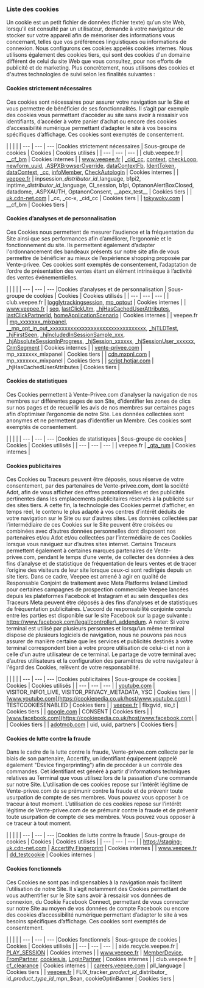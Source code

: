 ### Liste des cookies

Un cookie est un petit fichier de données (fichier texte) qu'un site Web, lorsqu'il est consulté par un utilisateur, demande à votre navigateur de stocker sur votre appareil afin de mémoriser des informations vous concernant, telles que vos préférences linguistiques ou informations de connexion. Nous configurons ces cookies appelés cookies internes. Nous utilisons également des cookies tiers, qui sont des cookies d'un domaine différent de celui du site Web que vous consultez, pour nos efforts de publicité et de marketing. Plus concrètement, nous utilisons des cookies et d'autres technologies de suivi selon les finalités suivantes :

#### Cookies strictement nécessaires

Ces cookies sont nécessaires pour assurer votre navigation sur le Site et vous permettre de bénéficier de ses fonctionnalités. Il s’agit par exemple des cookies vous permettant d’accéder au site sans avoir à ressaisir vos identifiants, d’accéder à votre panier d’achat ou encore des cookies d’accessibilité numérique permettant d’adapter le site à vos besoins spécifiques d’affichage. Ces cookies sont exemptés de consentement.

|     |     |     |
| --- | --- | --- |Cookies strictement nécessaires
| Sous-groupe de cookies | Cookies | Cookies utilisés |
| --- | --- | --- |
| club.veepee.fr | [\_\_cf\_bm](https://cookiepedia.co.uk/cookies/__cf_bm) | Cookies internes |
| www.veepee.fr | [\_cid\_cc](https://cookiepedia.co.uk/cookies/_cid_cc), [context](https://cookiepedia.co.uk/cookies/context), [checkLoop](https://cookiepedia.co.uk/cookies/checkLoop), [newform\_uuid](https://cookiepedia.co.uk/cookies/newform_uuid), [.ASPXBrowserOverride](https://cookiepedia.co.uk/cookies/.ASPXBrowserOverride), [dataContextFb](https://cookiepedia.co.uk/cookies/dataContextFb), [IdentToken](https://cookiepedia.co.uk/cookies/IdentToken), [dataContext](https://cookiepedia.co.uk/cookies/dataContext), [\_cc](https://cookiepedia.co.uk/cookies/_cc), [infoMember](https://cookiepedia.co.uk/cookies/infoMember), [CheckAutologin](https://cookiepedia.co.uk/cookies/CheckAutologin) | Cookies internes |
| [veepee.fr](https://cookiepedia.co.uk/host/veepee.fr) | inpsession\_$distributor\_id\_$language, b1pi2, inptime\_$distributor\_id\_$language, CI\_session, b1pi, OptanonAlertBoxClosed, datadome, .ASPXAUTH, OptanonConsent, \_\_apex\_test\_\_ | Cookies tiers |
| [uk.cdn-net.com](https://cookiepedia.co.uk/host/uk.cdn-net.com) | \_cc, \_cc-x, \_cid\_cc | Cookies tiers |
| [tokywoky.com](https://cookiepedia.co.uk/host/tokywoky.com) | \_\_cf\_bm | Cookies tiers |

#### Cookies d’analyses et de personnalisation

Ces Cookies nous permettent de mesurer l’audience et la fréquentation du Site ainsi que ses performances afin d’améliorer, l’ergonomie et le fonctionnement du site. Ils permettent également d’adapter l'ordonnancement des bandeaux présents sur notre site afin de vous permettre de bénéficier au mieux de l’expérience shopping proposée par Vente-privee. Ces cookies sont exemptés de consentement, l’adaptation de l’ordre de présentation des ventes étant un élément intrinsèque à l’activité des ventes événementielles.

|     |     |     |
| --- | --- | --- |Cookies d’analyses et de personnalisation
| Sous-groupe de cookies | Cookies | Cookies utilisés |
| --- | --- | --- |
| club.veepee.fr | [logglytrackingsession](https://cookiepedia.co.uk/cookies/logglytrackingsession), [mp\_optout](https://cookiepedia.co.uk/cookies/mp_optout) | Cookies internes |
| www.veepee.fr | [seq](https://cookiepedia.co.uk/cookies/seq), [lastClickUtm](https://cookiepedia.co.uk/cookies/lastClickUtm), [\_hjHasCachedUserAttributes](https://cookiepedia.co.uk/cookies/_hjHasCachedUserAttributes), [lastClickPartnerId](https://cookiepedia.co.uk/cookies/lastClickPartnerId), [homeApplicationScenario](https://cookiepedia.co.uk/cookies/homeApplicationScenario) | Cookies internes |
| veepee.fr | [mp\_xxxxxxx\_mixpanel](https://cookiepedia.co.uk/cookies/mp_xxxxxxx_mixpanel), [\_\_mp\_opt\_in\_out\_xxxxxxxxxxxxxxxxxxxxxxxxxxxxxxxxx](https://cookiepedia.co.uk/cookies/__mp_opt_in_out_xxxxxxxxxxxxxxxxxxxxxxxxxxxxxxxxx), [\_hjTLDTest](https://cookiepedia.co.uk/cookies/_hjTLDTest), [\_hjFirstSeen](https://cookiepedia.co.uk/cookies/_hjFirstSeen), [\_hjIncludedInSessionSample\_xxx](https://cookiepedia.co.uk/cookies/_hjIncludedInSessionSample_xxx), [\_hjAbsoluteSessionInProgress](https://cookiepedia.co.uk/cookies/_hjAbsoluteSessionInProgress), [\_hjSession\_xxxxxx](https://cookiepedia.co.uk/cookies/_hjSession_xxxxxx), [\_hjSessionUser\_xxxxxx](https://cookiepedia.co.uk/cookies/_hjSessionUser_xxxxxx), [CrmSegment](https://cookiepedia.co.uk/cookies/CrmSegment) | Cookies internes |
| [vente-privee.com](https://cookiepedia.co.uk/host/vente-privee.com) | mp\_xxxxxxx\_mixpanel | Cookies tiers |
| [cdn.mxpnl.com](https://cookiepedia.co.uk/host/cdn.mxpnl.com) | mp\_xxxxxxx\_mixpanel | Cookies tiers |
| [script.hotjar.com](https://cookiepedia.co.uk/host/script.hotjar.com) | \_hjHasCachedUserAttributes | Cookies tiers |

#### Cookies de statistiques

Ces Cookies permettent à Vente-Privee.com d’analyser la navigation de nos membres sur différentes pages de son Site, d’identifier les zones de clics sur nos pages et de recueillir les avis de nos membres sur certaines pages afin d’optimiser l’ergonomie de notre Site. Les données collectées sont anonymes et ne permettent pas d’identifier un Membre. Ces cookies sont exemptés de consentement.

|     |     |     |
| --- | --- | --- |Cookies de statistiques
| Sous-groupe de cookies | Cookies | Cookies utilisés |
| --- | --- | --- |
| veepee.fr | [\_qta\_rum](https://cookiepedia.co.uk/cookies/_qta_rum) | Cookies internes |

#### Cookies publicitaires

Ces Cookies ou Traceurs peuvent être déposés, sous réserve de votre consentement, par des partenaires de Vente-privee.com, dont la société Adot, afin de vous afficher des offres promotionnelles et des publicités pertinentes dans les emplacements publicitaires réservés à la publicité sur des sites tiers. A cette fin, la technologie des Cookies permet d’afficher, en temps réel, le contenu le plus adapté à vos centres d’intérêt déduits de votre navigation sur le Site ou sur d’autres sites. Les données collectées par l’intermédiaire de ces Cookies sur le Site peuvent être croisées ou combinées avec d’autres données personnelles dont disposent nos partenaires et/ou Adot et/ou collectées par l’intermédiaire de ces Cookies lorsque vous naviguez sur d’autres sites internet. Certains Traceurs permettent également à certaines marques partenaires de Vente-privee.com, pendant le temps d’une vente, de collecter des données à des fins d’analyse et de statistique de fréquentation de leurs ventes et de tracer l’origine des visiteurs de leur site lorsque ceux-ci sont redirigés depuis un site tiers. Dans ce cadre, Veepee est amené à agir en qualité de Responsable Conjoint de traitement avec Meta Platforms Ireland Limited pour certaines campagnes de prospection commerciale Veepee lancées depuis les plateformes Facebook et Instagram et au sein desquelles des Traceurs Meta peuvent être déposés à des fins d’analyses et de statistiques de fréquentation publicitaires. L’accord de responsabilité conjointe conclu entre les parties est disponible sur le site Facebook sur la page suivante : https://www.facebook.com/legal/controller\_addendum. A noter: Si votre terminal est utilisé par plusieurs personnes et lorsqu’un même terminal dispose de plusieurs logiciels de navigation, nous ne pouvons pas nous assurer de manière certaine que les services et publicités destinés à votre terminal correspondent bien à votre propre utilisation de celui-ci et non à celle d'un autre utilisateur de ce terminal. Le partage de votre terminal avec d’autres utilisateurs et la configuration des paramètres de votre navigateur à l'égard des Cookies, relèvent de votre responsabilité.

|     |     |     |
| --- | --- | --- |Cookies publicitaires
| Sous-groupe de cookies | Cookies | Cookies utilisés |
| --- | --- | --- |
| [youtube.com](https://cookiepedia.co.uk/host/youtube.com) | VISITOR\_INFO1\_LIVE, VISITOR\_PRIVACY\_METADATA, YSC | Cookies tiers |
| [www.youtube.com](https://cookiepedia.co.uk/host/www.youtube.com) | TESTCOOKIESENABLED | Cookies tiers |
| [veepee.fr](https://cookiepedia.co.uk/host/veepee.fr) | flixgvid, sio\_t | Cookies tiers |
| [google.com](https://cookiepedia.co.uk/host/google.com) | CONSENT | Cookies tiers |
| [www.facebook.com](https://cookiepedia.co.uk/host/www.facebook.com) |     | Cookies tiers |
| [adotmob.com](https://cookiepedia.co.uk/host/adotmob.com) | uid, uuid, partners | Cookies tiers |

#### Cookies de lutte contre la fraude

Dans le cadre de la lutte contre la fraude, Vente-privee.com collecte par le biais de son partenaire, Accertify, un identifiant équipement (appelé également "Device fingerprinting") afin de procéder à un contrôle des commandes. Cet identifiant est généré à partir d'informations techniques relatives au Terminal que vous utilisez lors de la passation d'une commande sur notre Site. L’utilisation de ces cookies repose sur l’intérêt légitime de Vente-privee.com de se prémunir contre la fraude et de prévenir toute usurpation de compte de ses membres. Vous pouvez vous opposer à ce traceur à tout moment. L’utilisation de ces cookies repose sur l’intérêt légitime de Vente-privee.com de se prémunir contre la fraude et de prévenir toute usurpation de compte de ses membres. Vous pouvez vous opposer à ce traceur à tout moment.

|     |     |     |
| --- | --- | --- |Cookies de lutte contre la fraude
| Sous-groupe de cookies | Cookies | Cookies utilisés |
| --- | --- | --- |
| https://staging-uk.cdn-net.com | [Accertify Fingerprint](https://cookiepedia.co.uk/cookies/Accertify%20Fingerprint) | Cookies internes |
| www.veepee.fr | [dd\_testcookie](https://cookiepedia.co.uk/cookies/dd_testcookie) | Cookies internes |

#### Cookies fonctionnels

Ces Cookies ne sont pas indispensables à la navigation mais facilitent l’utilisation de notre Site. Il s’agit notamment des Cookies permettant de vous authentifier sur le Site sans avoir à ressaisir vos données de connexion, du Cookie Facebook Connect, permettant de vous connecter sur notre Site au moyen de vos données de compte Facebook ou encore des cookies d’accessibilité numérique permettant d’adapter le site à vos besoins spécifiques d’affichage. Ces cookies sont exemptés de consentement.

|     |     |     |
| --- | --- | --- |Cookies fonctionnels
| Sous-groupe de cookies | Cookies | Cookies utilisés |
| --- | --- | --- |
| aide.recycle.veepee.fr | [PLAY\_SESSION](https://cookiepedia.co.uk/cookies/PLAY_SESSION) | Cookies internes |
| www.veepee.fr | [MemberDevice](https://cookiepedia.co.uk/cookies/MemberDevice), [FromPartner](https://cookiepedia.co.uk/cookies/FromPartner), [cookies.js](https://cookiepedia.co.uk/cookies/cookies.js), [LoginPartner](https://cookiepedia.co.uk/cookies/LoginPartner) | Cookies internes |
| club.veepee.fr | [cf\_clearance](https://cookiepedia.co.uk/cookies/cf_clearance) | Cookies internes |
| [careers.veepee.com](https://cookiepedia.co.uk/host/careers.veepee.com) | pll\_language | Cookies tiers |
| [veepee.fr](https://cookiepedia.co.uk/host/veepee.fr) | FLIX\_tracker\_$product\_id\_$distributor\_ id\_$product\_type\_id\_$mpn\_$ean, cookieOptinBanner | Cookies tiers |